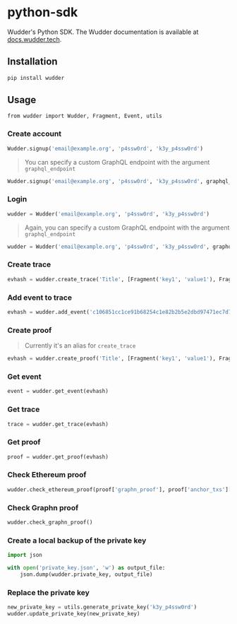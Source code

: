 # python-sdk

Wudder's Python SDK. The Wudder documentation is available at [docs.wudder.tech](https://docs.wudder.tech/).

## Installation

```bash
pip install wudder
```

## Usage

```
from wudder import Wudder, Fragment, Event, utils
```

### Create account

```python
Wudder.signup('email@example.org', 'p4ssw0rd', 'k3y_p4ssw0rd')
```

> You can specify a custom GraphQL endpoint with the argument `graphql_endpoint`

```python
Wudder.signup('email@example.org', 'p4ssw0rd', 'k3y_p4ssw0rd', graphql_endpoint='https://api.testnet.wudder.tech/graphql/')
```

### Login

```python
wudder = Wudder('email@example.org', 'p4ssw0rd', 'k3y_p4ssw0rd')
```

> Again, you can specify a custom GraphQL endpoint with the argument `graphql_endpoint`

```python
wudder = Wudder('email@example.org', 'p4ssw0rd', 'k3y_p4ssw0rd', graphql_endpoint='https://api.testnet.wudder.tech/graphql/')
```

### Create trace
```python
evhash = wudder.create_trace('Title', [Fragment('key1', 'value1'), Fragment('key2', 'value2')])
```

### Add event to trace
```python
evhash = wudder.add_event('c106851cc1ce91b68254c1e82b2b5e2dbd97471ec7d7ffb6f55aeadba7683a04', 'Title', [Fragment('key1', 'value1'), Fragment('key2', 'value2')])
```

### Create proof
> Currently it's an alias for `create_trace`
```python
evhash = wudder.create_proof('Title', [Fragment('key1', 'value1'), Fragment('key2', 'value2')])
```

### Get event

```python
event = wudder.get_event(evhash)
```

### Get trace

```python
trace = wudder.get_trace(evhash)
```

### Get proof

```python
proof = wudder.get_proof(evhash)
```

### Check Ethereum proof

```python
wudder.check_ethereum_proof(proof['graphn_proof'], proof['anchor_txs']['ethereum']))
```

### Check Graphn proof

```python
wudder.check_graphn_proof()
```

### Create a local backup of the private key

```python
import json

with open('private_key.json', 'w') as output_file:
    json.dump(wudder.private_key, output_file)
```

### Replace the private key

```python
new_private_key = utils.generate_private_key('k3y_p4ssw0rd')
wudder.update_private_key(new_private_key)
```

